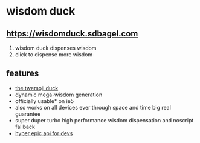 # wisdom duck
## https://wisdomduck.sdbagel.com

1) wisdom duck dispenses wisdom
2) click to dispense more wisdom

## features
- [the twemoji duck](https://twemoji.twitter.com)
- dynamic mega-wisdom generation
- officially usable* on ie5
- also works on all devices ever through space and time big real guarantee
- super duper turbo high performance wisdom dispensation and noscript fallback
- [hyper epic api for devs](https://wisdomduck.azurewebsites.net/api/wisdom/dispense)
